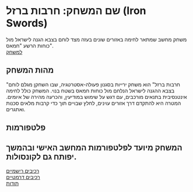 # שם המשחק: חרבות ברזל (Iron Swords)

משחק מחשב שמתאר לחימה באזורים שונים בעזה מצד לוחם בצבא הגנה לישראל מול כוחות הרשע "חמאס".  
[למשחק](https://gamedevrel2024shovhalyon.itch.io/ironsward3d)  

## מהות המשחק

"חרבות ברזל" הוא משחק ירייות בסגנון פעולה-אסטרטגיה, שבו השחקן מגלם לוחם בצבא ההגנה לישראל הנלחם מול כוחות חמאס בשטח בנוי. המשחק כולל לחימה אינטנסיבית בתנאים מורכבים, עם דגש על שימוש במודיעין, והכרעה מהירה של איומים. המטרה היא להתקדם דרך אזורים עוינים, לחלץ שבויים תוך כדי קרבות מלאים סכנות ואתגרים.

## פלטפורמות
המשחק מיועד לפלטפורמות המחשב האישי ובהמשך יפותח גם לקונסולות.
---
[רכיבים רישמיים](https://github.com/gameDevCourse24/Iron-Sward-3D/blob/main/formal-elements.md)  
[רכיבים דרמטיים](https://github.com/gameDevCourse24/Iron-Sward-3D/blob/main/dramatic-elements.md)  
[תודות](https://github.com/gameDevCourse24/Iron-Sward-3D/blob/main/Copyright%20and%20Acknowledgements.pdf)  
